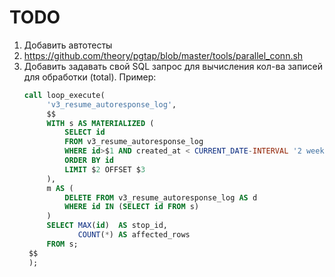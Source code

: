 # TODO

1. Добавить автотесты
2. https://github.com/theory/pgtap/blob/master/tools/parallel_conn.sh
3. Добавить задавать свой SQL запрос для вычисления кол-ва записей для обработки (total). Пример:
   ```sql
   call loop_execute(
        'v3_resume_autoresponse_log',
        $$
        WITH s AS MATERIALIZED (
            SELECT id
            FROM v3_resume_autoresponse_log
            WHERE id>$1 AND created_at < CURRENT_DATE-INTERVAL '2 weeks'
            ORDER BY id
            LIMIT $2 OFFSET $3
        ),
        m AS (
            DELETE FROM v3_resume_autoresponse_log AS d
            WHERE id IN (SELECT id FROM s)
        )
        SELECT MAX(id)  AS stop_id,
               COUNT(*) AS affected_rows
        FROM s;
    $$
    );
    ```
